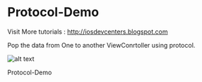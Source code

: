 # Protocol-Demo

Visit More tutorials : http://iosdevcenters.blogspot.com

Pop the data from One to another ViewConrtoller using protocol.

![alt text](https://media.giphy.com/media/26vatpujexaMCIdfG/giphy.gif)



Protocol-Demo

